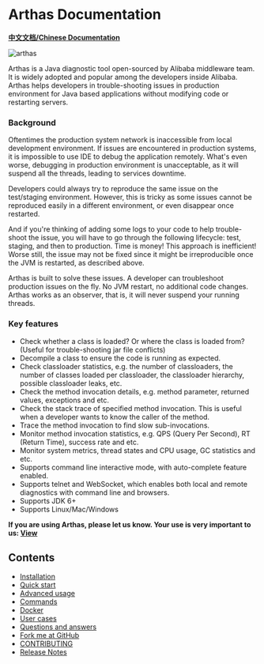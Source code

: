 Arthas Documentation
===

**[中文文档/Chinese Documentation](https://alibaba.github.io/arthas/)**

![arthas](arthas.png)

Arthas is a Java diagnostic tool open-sourced by Alibaba middleware team. It is widely adopted and popular among the developers inside Alibaba. Arthas helps developers in trouble-shooting issues in production environment for Java based applications without modifying code or restarting servers.

### Background

Oftentimes the production system network is inaccessible from local development environment. If issues are encountered in production systems, it is impossible to use IDE to debug the application remotely. What's even worse, debugging in production environment is unacceptable, as it will suspend all the threads, leading to services downtime.

Developers could always try to reproduce the same issue on the test/staging environment. However, this is tricky as some issues cannot be reproduced easily in a different environment, or even disappear once restarted. 

And if you're thinking of adding some logs to your code to help trouble-shoot the issue, you will have to go through the following lifecycle: test, staging, and then to production. Time is money! This approach is inefficient! Worse still, the issue may not be fixed since it might be irreproducible once the JVM is restarted, as described above.

Arthas is built to solve these issues. A developer can troubleshoot production issues on the fly. No JVM restart, no additional code changes. Arthas works as an observer, that is, it will never suspend your running threads.

### Key features

* Check whether a class is loaded? Or where the class is loaded from? (Useful for trouble-shooting jar file conflicts)
* Decompile a class to ensure the code is running as expected.
* Check classloader statistics, e.g. the number of classloaders, the number of classes loaded per classloader, the classloader hierarchy, possible classloader leaks, etc.
* Check the method invocation details, e.g. method parameter, returned values, exceptions and etc.
* Check the stack trace of specified method invocation. This is useful when a developer wants to know the caller of the method.
* Trace the method invocation to find slow sub-invocations.
* Monitor method invocation statistics, e.g. QPS (Query Per Second), RT (Return Time), success rate and etc.
* Monitor system metrics, thread states and CPU usage, GC statistics and etc.
* Supports command line interactive mode, with auto-complete feature enabled.
* Supports telnet and WebSocket, which enables both local and remote diagnostics with command line and browsers.
* Supports JDK 6+
* Supports Linux/Mac/Windows


**If you are using Arthas, please let us know. Your use is very important to us: [View](https://github.com/alibaba/arthas/issues/111)**

Contents
--------

* [Installation](install-detail.md)
* [Quick start](quick-start.md)
* [Advanced usage](advanced-use.md)
* [Commands](commands.md)
* [Docker](docker.md)
* [User cases](https://github.com/alibaba/arthas/issues?q=label%3Auser-case)
* [Questions and answers](https://github.com/alibaba/arthas/issues?q=label%3Aquestion-answered)
* [Fork me at GitHub](https://github.com/alibaba/arthas)
* [CONTRIBUTING](https://github.com/alibaba/arthas/blob/master/CONTRIBUTING.md)
* [Release Notes](release-notes.md)
